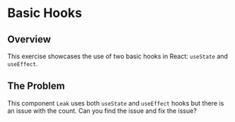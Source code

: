 # Basic Hooks

## Overview
This exercise showcases the use of two basic hooks in React: `useState` and `useEffect`.

## The Problem
This component `Leak` uses both `useState` and `useEffect` hooks but there is an issue with the count.
Can you find the issue and fix the issue?
